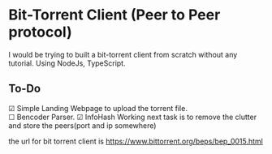 # Bit-Torrent Client (Peer to Peer protocol)

I would be trying to built a bit-torrent client from scratch without any tutorial. Using NodeJs, TypeScript.

## To-Do

&#9745; Simple Landing Webpage to upload the torrent file.  
&#9744; Bencoder Parser.
&#9745; InfoHash Working
next task is to remove the clutter and store the peers(port and ip somewhere)

the url for bit torrent client is https://www.bittorrent.org/beps/bep_0015.html

